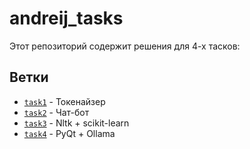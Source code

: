 # andreij_tasks

Этот репозиторий содержит решения для 4-х тасков:

## Ветки

- [`task1`](https://github.com/Petros607/andreij_tasks/tree/task1) - Токенайзер
- [`task2`](https://github.com/Petros607/andreij_tasks/tree/task2) - Чат-бот
- [`task3`](https://github.com/Petros607/andreij_tasks/tree/task3) - Nltk + scikit-learn
- [`task4`](https://github.com/Petros607/andreij_tasks/tree/task4) - PyQt + Ollama